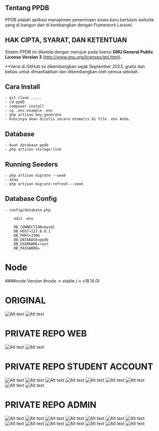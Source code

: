 ## Tentang PPDB
PPDB adalah aplikasi manajemen penerimaan siswa baru berbasis website yang di bangun dan di kembangkan dengan Framework Laravel.

## HAK CIPTA, SYARAT, DAN KETENTUAN
Sistem PPDB ini dikelola dengan merujuk pada lisensi **GNU General Public License Version 3** (http://www.gnu.org/licenses/gpl.html).

**Versi di GitHub ini dikembangkan sejak September 2023, gratis dan bebas untuk dimanfaatkan dan dikembangkan oleh semua sekolah.

## Cara Install
	- git clone .....
	- cd ppdb
    - composer install
	- cp .env.example .env
    - php artisan key:generate
    - Kuncinya akan ditulis secara otomatis di file .env Anda.
## Database
    - buat database ppdb
    - php artisan storage:link
## Running Seeders
    - php artisan migrate --seed
    - atau
    - php artisan migrate:refresh --seed
## Database Config
    - config/database.php
```
    edit .env
    
    DB_CONNECTION=mysql
    DB_HOST=127.0.0.1
    DB_PORT=3306
    DB_DATABASE=ppdb
    DB_USERNAME=root
    DB_PASSWORD=
```

# Node
####node Version
#node -> stable (-> v18.14.0)

# ORIGINAL
![Alt text](https://github.com/OpenSekolah/ppdb/blob/main/public/images/beranda.png)
![Alt text](https://github.com/OpenSekolah/ppdb/blob/main/public/images/formulir.png)

# PRIVATE REPO WEB
![Alt text](https://github.com/OpenSekolah/ppdb/blob/main/public/pre/web/1.png)
![Alt text](https://github.com/OpenSekolah/ppdb/blob/main/public/pre/web/2.png)

# PRIVATE REPO STUDENT ACCOUNT
![Alt text](https://github.com/OpenSekolah/ppdb/blob/main/public/pre/member/1.png)
![Alt text](https://github.com/OpenSekolah/ppdb/blob/main/public/pre/member/2.png)
![Alt text](https://github.com/OpenSekolah/ppdb/blob/main/public/pre/member/3.png)
![Alt text](https://github.com/OpenSekolah/ppdb/blob/main/public/pre/member/4.png)
![Alt text](https://github.com/OpenSekolah/ppdb/blob/main/public/pre/member/5.png)
![Alt text](https://github.com/OpenSekolah/ppdb/blob/main/public/pre/member/6.png)
![Alt text](https://github.com/OpenSekolah/ppdb/blob/main/public/pre/member/7.png)
![Alt text](https://github.com/OpenSekolah/ppdb/blob/main/public/pre/member/8.png)
![Alt text](https://github.com/OpenSekolah/ppdb/blob/main/public/pre/member/9.png)

# PRIVATE REPO ADMIN
![Alt text](https://github.com/OpenSekolah/ppdb/blob/main/public/pre/admin/1.png)
![Alt text](https://github.com/OpenSekolah/ppdb/blob/main/public/pre/admin/2.png)
![Alt text](https://github.com/OpenSekolah/ppdb/blob/main/public/pre/admin/3.png)
![Alt text](https://github.com/OpenSekolah/ppdb/blob/main/public/pre/admin/4.png)
![Alt text](https://github.com/OpenSekolah/ppdb/blob/main/public/pre/admin/5.png)
![Alt text](https://github.com/OpenSekolah/ppdb/blob/main/public/pre/admin/6.png)
![Alt text](https://github.com/OpenSekolah/ppdb/blob/main/public/pre/admin/7.png)
![Alt text](https://github.com/OpenSekolah/ppdb/blob/main/public/pre/admin/8.png)
![Alt text](https://github.com/OpenSekolah/ppdb/blob/main/public/pre/admin/9.png)
![Alt text](https://github.com/OpenSekolah/ppdb/blob/main/public/pre/admin/10.png)
![Alt text](https://github.com/OpenSekolah/ppdb/blob/main/public/pre/admin/11.png)
![Alt text](https://github.com/OpenSekolah/ppdb/blob/main/public/pre/admin/12.png)
![Alt text](https://github.com/OpenSekolah/ppdb/blob/main/public/pre/admin/13.png)
![Alt text](https://github.com/OpenSekolah/ppdb/blob/main/public/pre/admin/14.png)